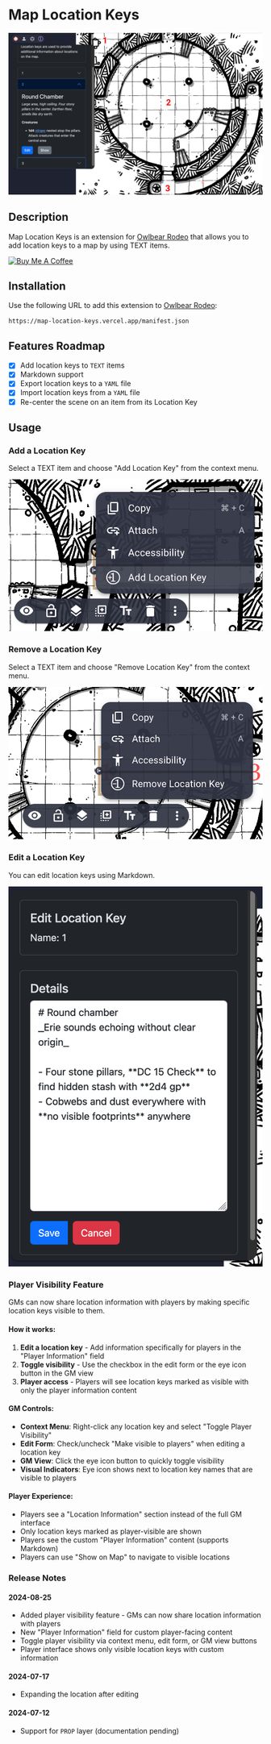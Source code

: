 
# Map Location Keys

![Map Location Keys](public/img/hero.png)

## Description

Map Location Keys is an extension for [Owlbear Rodeo](https://owlbear.rodeo) that allows you to add location keys to a map by using TEXT items.

<!-- markdownlint-disable MD033 -->
<a href="https://www.buymeacoffee.com/alvarocavalcanti" target="_blank">
  <img
    src="https://cdn.buymeacoffee.com/buttons/v2/default-yellow.png"
    alt="Buy Me A Coffee"
    height="60px" width="217px"
  />
</a>
<!-- markdownlint-enable MD033 -->

## Installation

Use the following URL to add this extension to [Owlbear Rodeo](https://owlbear.rodeo):

```text
https://map-location-keys.vercel.app/manifest.json
```

## Features Roadmap

- [x] Add location keys to `TEXT` items
- [x] Markdown support
- [x] Export location keys to a `YAML` file
- [x] Import location keys from a `YAML` file
- [x] Re-center the scene on an item from its Location Key

## Usage

### Add a Location Key

Select a TEXT item and choose "Add Location Key" from the context menu.

![Add location key](public/img/add-location-key.png)

### Remove a Location Key

Select a TEXT item and choose "Remove Location Key" from the context menu.

![Remove location key](public/img/remove-location-key.png)

### Edit a Location Key

You can edit location keys using Markdown.

![Edit a location key](public/img/edit.png)

### Player Visibility Feature

GMs can now share location information with players by making specific location keys visible to them.

#### How it works:

1. **Edit a location key** - Add information specifically for players in the "Player Information" field
2. **Toggle visibility** - Use the checkbox in the edit form or the eye icon button in the GM view  
3. **Player access** - Players will see location keys marked as visible with only the player information content

#### GM Controls:

- **Context Menu**: Right-click any location key and select "Toggle Player Visibility"
- **Edit Form**: Check/uncheck "Make visible to players" when editing a location key
- **GM View**: Click the eye icon button to quickly toggle visibility
- **Visual Indicators**: Eye icon shows next to location key names that are visible to players

#### Player Experience:

- Players see a "Location Information" section instead of the full GM interface
- Only location keys marked as player-visible are shown
- Players see the custom "Player Information" content (supports Markdown)
- Players can use "Show on Map" to navigate to visible locations

### Release Notes

#### 2024-08-25

- Added player visibility feature - GMs can now share location information with players
- New "Player Information" field for custom player-facing content
- Toggle player visibility via context menu, edit form, or GM view buttons
- Player interface shows only visible location keys with custom information

#### 2024-07-17

- Expanding the location after editing

#### 2024-07-12

- Support for `PROP` layer (documentation pending)
